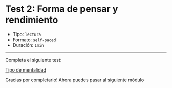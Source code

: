 # Test 2: Forma de pensar y rendimiento

* Tipo: `lectura`
* Formato: `self-paced`
* Duración: `1min`

***
Completa el siguiente test:

[Tipo de mentalidad](https://laboratoria.typeform.com/to/dsWoR0)

Gracias por completarlo! Ahora puedes pasar al siguiente módulo
